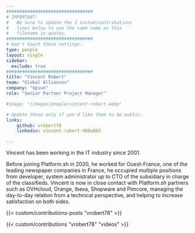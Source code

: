 ```yaml
---
#################################
# IMPORTANT:
#   Be sure to update the 2 custom/contributions
#   lines below to use the same name as this 
#   filename in quotes.
#################################
# Don't touch these settings.
type: people
layout: single
sidebar:
  exclude: true
#################################
title: "Vincent Robert"
team: "Global Alliances"
company: "Upsun"
role: "Senior Partner Project Manager"

#image: "/images/people/vincent-robert.webp"

# Update these only if you'd like them to be public.
links:
    github: vrobert78
    linkedin: vincent-robert-498a883

---
```


Vincent has been working in the IT industry since 2001. 

Before joining Platform.sh in 2020, he worked for Ouest-France, one of the leading newspaper companies in France, he occupied multiple positions from developer, system administrator up to CTO of the subsidiary in charge of the classifieds. 
Vincent is now in close contact with Platform.sh partners such as OVHcloud, Orange, Ibexa, Shopware and Pimcore, managing the day-to-day relation from a technical perspective, and helping to increase satisfaction on both sides.

<!-- excludeSearch -->
{{< custom/contributions-posts "vrobert78" >}}

{{< custom/contributions "vrobert78" "videos" >}}
<!-- /excludeSearch -->
